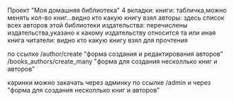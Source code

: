 Проект "Моя домашняя библиотека"
4 вкладки:
книги: табличка,можно менять кол-во книг...видно кто какую книгу взял
авторы: здесь список всех авторов этой библиотеки
издательства: перечислены издательства,указано к какому издательству относится та или иная книга
читатели: видно кто какую книгу взял для прочтения

по ссылке /author/create "форма создания и редактирования авторов"
          /books_authors/create_many "форма для создания несколлько книг и авторов"

каринки можно закачать через админку по ссылке /admin
и через "форма для создания несколлько книг и авторов"


